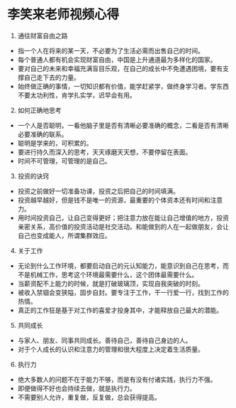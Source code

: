 # 李笑来老师视频心得
1. 通往财富自由之路
- 指一个人在将来的某一天，不必要为了生活必需而出售自己的时间。
- 每个普通人都有机会实现财富自由，中国是上升通道最为多样化的国家。
- 要对自己的未来和幸福充满盲目乐观，在自己的成长中不免遭遇困境，要有支撑自己走下去的力量。
- 始终做正确的事情，一切知识都有价值，能学赶紧学，做终身学习者。学东西不要太功利性，肯学扎实学，迟早会有用。
2. 如何正确地思考
- 一个人是否聪明，一看他脑子里是否有清晰必要准确的概念，二看是否有清晰必要准确的联系。
- 聪明是学来的，可积累的。
- 要进行持久而深入的思考，天天琢磨天天想，不要停留在表面。
- 时间不可管理，可管理的是自己。
3. 投资的诀窍
- 投资之前做好一切准备功课，投资之后把自己的时间填满。
- 投资越早越好，但是钱不是唯一的资源，最重要的个体资本还有时间和注意力。
- 用时间投资自己，让自己变得更好；把注意力放在能让自己增值的地方，投资亲密关系，高价值的投资活动是社交活动。和能做到的人在一起做朋友，会让自己也变成能人，所谓集群效应。
4. 关于工作
- 无论到什么工作环境，都要启动自己的元认知能力，能意识到自己在思考，而不是机械工作，思考这个环境最需要什么，这个团体最需要什么。
- 当薪资配不上能力的时候，就是打破玻璃顶，实现自我突破的时刻。
- 被收入禁锢会变狭隘，固步自封。要专注于工作，干一行爱一行，找到工作的热情。
- 真正的工作狂是基于对工作的喜爱才投身其中，才能释放自己最大的潜能。
5. 共同成长
- 与家人、朋友、同事共同成长。善待自己，善待自己身边的人。
- 对于个人成长的认识和注意力的管理和很大程度上决定着生活质量。
6. 执行力
- 绝大多数人的问题不在于能力不够，而是有没有付诸实践，执行力不强。
- 即便做得不好也会持续去做，就是执行力。
- 不需要别人允许，重复做，反复做，总会获得提高。


